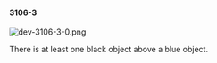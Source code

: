 #### 3106-3
![dev-3106-3-0.png](https://github.com/lil-lab/nlvr/raw/master/nlvr/dev/images/1/dev-3106-3-0.png "dev-3106-3-0.png")

There is at least one black object above a blue object.